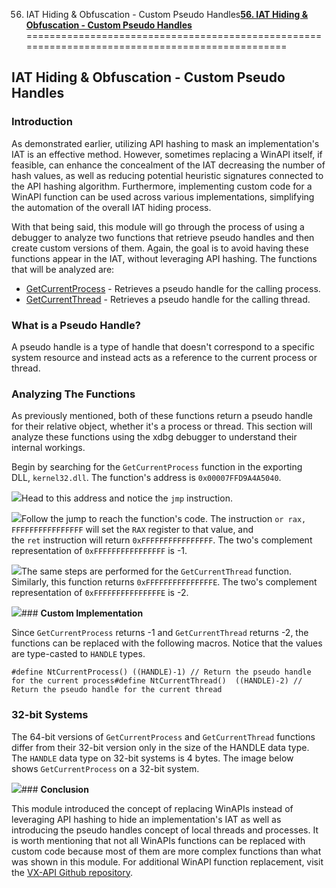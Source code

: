 56. IAT Hiding & Obfuscation - Custom Pseudo Handles[**56. IAT Hiding & Obfuscation - Custom Pseudo Handles**](https://maldevacademy.com/modules/56)
================================================================================================

**IAT Hiding & Obfuscation - Custom Pseudo Handles**
----------------------------------------------------

### **Introduction**

As demonstrated earlier, utilizing API hashing to mask an implementation's IAT is an effective method. However, sometimes replacing a WinAPI itself, if feasible, can enhance the concealment of the IAT decreasing the number of hash values, as well as reducing potential heuristic signatures connected to the API hashing algorithm. Furthermore, implementing custom code for a WinAPI function can be used across various implementations, simplifying the automation of the overall IAT hiding process.

With that being said, this module will go through the process of using a debugger to analyze two functions that retrieve pseudo handles and then create custom versions of them. Again, the goal is to avoid having these functions appear in the IAT, without leveraging API hashing. The functions that will be analyzed are:

* [GetCurrentProcess](https://learn.microsoft.com/en-us/windows/win32/api/processthreadsapi/nf-processthreadsapi-getcurrentprocess) - Retrieves a pseudo handle for the calling process.
* [GetCurrentThread](https://learn.microsoft.com/en-us/windows/win32/api/processthreadsapi/nf-processthreadsapi-getcurrentthread) - Retrieves a pseudo handle for the calling thread.

### **What is a Pseudo Handle?**

A pseudo handle is a type of handle that doesn't correspond to a specific system resource and instead acts as a reference to the current process or thread.

### **Analyzing The Functions**

As previously mentioned, both of these functions return a pseudo handle for their relative object, whether it's a process or thread. This section will analyze these functions using the xdbg debugger to understand their internal workings.

Begin by searching for the `GetCurrentProcess` function in the exporting DLL, `kernel32.dll`. The function's address is `0x00007FFD9A4A5040`.

[![](56%20IAT%20Hiding%20&%20Obfuscation%20-%20Custom%20Pseudo%20Handle%20b9c801a007204fdfa5e888dc127c744a/pseudo-handle-124505341-1cca443b-e5d2-4d90-8a75-5f77b08bfe56.png)](56%20IAT%20Hiding%20&%20Obfuscation%20-%20Custom%20Pseudo%20Handle%20b9c801a007204fdfa5e888dc127c744a/pseudo-handle-124505341-1cca443b-e5d2-4d90-8a75-5f77b08bfe56.png)Head to this address and notice the `jmp` instruction.

[![](56%20IAT%20Hiding%20&%20Obfuscation%20-%20Custom%20Pseudo%20Handle%20b9c801a007204fdfa5e888dc127c744a/pseudo-handle-224505515-1079792a-5685-4051-a364-6a7424d95646.png)](56%20IAT%20Hiding%20&%20Obfuscation%20-%20Custom%20Pseudo%20Handle%20b9c801a007204fdfa5e888dc127c744a/pseudo-handle-224505515-1079792a-5685-4051-a364-6a7424d95646.png)Follow the jump to reach the function's code. The instruction `or rax, FFFFFFFFFFFFFFFF` will set the `RAX` register to that value, and the `ret` instruction will return `0xFFFFFFFFFFFFFFFF`. The two's complement representation of `0xFFFFFFFFFFFFFFFF` is -1.

[![](56%20IAT%20Hiding%20&%20Obfuscation%20-%20Custom%20Pseudo%20Handle%20b9c801a007204fdfa5e888dc127c744a/pseudo-handle-324505523-586c63fa-8f52-4564-b01f-a52c3a34524f.png)](56%20IAT%20Hiding%20&%20Obfuscation%20-%20Custom%20Pseudo%20Handle%20b9c801a007204fdfa5e888dc127c744a/pseudo-handle-324505523-586c63fa-8f52-4564-b01f-a52c3a34524f.png)The same steps are performed for the `GetCurrentThread` function. Similarly, this function returns `0xFFFFFFFFFFFFFFFE`. The two's complement representation of `0xFFFFFFFFFFFFFFFE` is -2.

[![](56%20IAT%20Hiding%20&%20Obfuscation%20-%20Custom%20Pseudo%20Handle%20b9c801a007204fdfa5e888dc127c744a/pseudo-handle-424505527-99a803e2-eaff-49a3-9ac2-470bc1fb8c69.png)](56%20IAT%20Hiding%20&%20Obfuscation%20-%20Custom%20Pseudo%20Handle%20b9c801a007204fdfa5e888dc127c744a/pseudo-handle-424505527-99a803e2-eaff-49a3-9ac2-470bc1fb8c69.png)### **Custom Implementation**

Since `GetCurrentProcess` returns -1 and `GetCurrentThread` returns -2, the functions can be replaced with the following macros. Notice that the values are type-casted to `HANDLE` types.


```
#define NtCurrentProcess() ((HANDLE)-1) // Return the pseudo handle for the current process#define NtCurrentThread()  ((HANDLE)-2) // Return the pseudo handle for the current thread
```
### **32-bit Systems**

The 64-bit versions of `GetCurrentProcess` and `GetCurrentThread` functions differ from their 32-bit version only in the size of the HANDLE data type. The `HANDLE` data type on 32-bit systems is 4 bytes. The image below shows `GetCurrentProcess` on a 32-bit system.

[![](56%20IAT%20Hiding%20&%20Obfuscation%20-%20Custom%20Pseudo%20Handle%20b9c801a007204fdfa5e888dc127c744a/pseudo-handle-524524030-94c0a3e8-71c0-4df6-b4b5-e95b2e76edca.png)](56%20IAT%20Hiding%20&%20Obfuscation%20-%20Custom%20Pseudo%20Handle%20b9c801a007204fdfa5e888dc127c744a/pseudo-handle-524524030-94c0a3e8-71c0-4df6-b4b5-e95b2e76edca.png)### **Conclusion**

This module introduced the concept of replacing WinAPIs instead of leveraging API hashing to hide an implementation's IAT as well as introducing the pseudo handles concept of local threads and processes. It is worth mentioning that not all WinAPIs functions can be replaced with custom code because most of them are more complex functions than what was shown in this module. For additional WinAPI function replacement, visit the [VX-API Github repository](https://github.com/vxunderground/VX-API).

